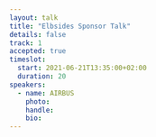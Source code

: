 ```yaml
---
layout: talk
title: "Elbsides Sponsor Talk"
details: false
track: 1
accepted: true
timeslot:
  start: 2021-06-21T13:35:00+02:00
  duration: 20
speakers: 
  - name: AIRBUS
    photo: 
    handle: 
    bio: 
---
```


<!-- empty //-->

